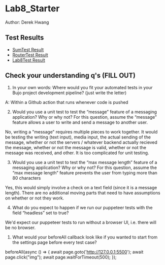 # Lab8_Starter
Author: Derek Hwang

## Test Results
- [SumTest Result](sumtest.png)
- [RouterTest Result](routertest.png)
- [Lab8Test Result](lab8test.png)


## Check your understanding q's (FILL OUT)
1. In your own words: Where would you fit your automated tests in your Bujo project development pipeline? (just write the letter)

A: Within a Github action that runs whenever code is pushed 

2. Would you use a unit test to test the “message” feature of a messaging application? Why or why not? For this question, assume the “message” feature allows a user to write and send a message to another user.

No, writing a "message" requires multiple pieces to work together. It would be testing the writing (text input), media input, the actual sending of the message, whether or not the servers / whatever backend actually recieved the message, whether or not the message is valid, whether or not the message was received, and other. It is too complicated for unit testing.

3. Would you use a unit test to test the “max message length” feature of a messaging application? Why or why not? For this question, assume the “max message length” feature prevents the user from typing more than 80 characters

Yes, this would simply involve a check on a text field (since it is a message length). There are no additional moving parts that need to have assumptions on whether or not they work.

4. What do you expect to happen if we run our puppeteer tests with the field “headless” set to true?

We'd expect our puppeteer tests to run without a browser UI, i.e. there will be no browser.

1. What would your beforeAll callback look like if you wanted to start from the settings page before every test case?

beforeAll(async () => {
    await page.goto('http://127.0.0.1:5500');
    await page.click("img");
    await page.waitForTimeout(500);
  });

